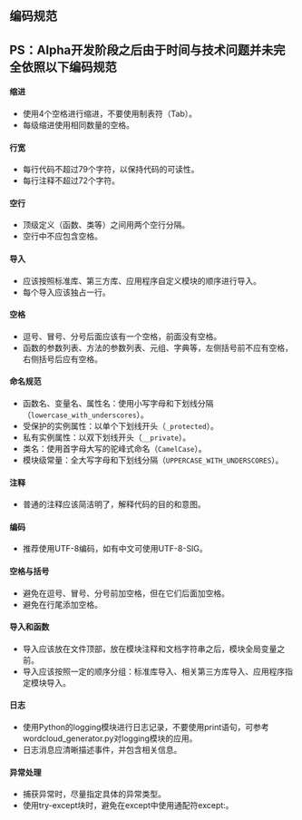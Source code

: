 ## 编码规范
## PS：Alpha开发阶段之后由于时间与技术问题并未完全依照以下编码规范

#### 缩进
- 使用4个空格进行缩进，不要使用制表符（Tab）。
- 每级缩进使用相同数量的空格。

#### 行宽
- 每行代码不超过79个字符，以保持代码的可读性。
- 每行注释不超过72个字符。

#### 空行
- 顶级定义（函数、类等）之间用两个空行分隔。
- 空行中不应包含空格。

#### 导入
- 应该按照标准库、第三方库、应用程序自定义模块的顺序进行导入。
- 每个导入应该独占一行。

#### 空格
- 逗号、冒号、分号后面应该有一个空格，前面没有空格。
- 函数的参数列表、方法的参数列表、元组、字典等，左侧括号前不应有空格，右侧括号后应有空格。

#### 命名规范
- 函数名、变量名、属性名：使用小写字母和下划线分隔（`lowercase_with_underscores`）。
- 受保护的实例属性：以单个下划线开头（`_protected`）。
- 私有实例属性：以双下划线开头（`__private`）。
- 类名：使用首字母大写的驼峰式命名（`CamelCase`）。
- 模块级常量：全大写字母和下划线分隔（`UPPERCASE_WITH_UNDERSCORES`）。

#### 注释
- 普通的注释应该简洁明了，解释代码的目的和意图。

#### 编码
- 推荐使用UTF-8编码，如有中文可使用UTF-8-SIG。

#### 空格与括号
- 避免在逗号、冒号、分号前加空格，但在它们后面加空格。
- 避免在行尾添加空格。

#### 导入和函数
- 导入应该放在文件顶部，放在模块注释和文档字符串之后，模块全局变量之前。
- 导入应该按照一定的顺序分组：标准库导入、相关第三方库导入、应用程序指定模块导入。

#### 日志
- 使用Python的logging模块进行日志记录，不要使用print语句，可参考wordcloud_generator.py对logging模块的应用。
- 日志消息应清晰描述事件，并包含相关信息。

#### 异常处理
- 捕获异常时，尽量指定具体的异常类型。
- 使用try-except块时，避免在except中使用通配符except:。
